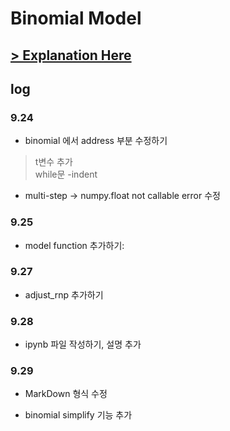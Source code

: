 # Binomial Model
## [> Explanation Here](binomial-model.ipynb)

## log
### 9.24
* binomial 에서 address 부분 수정하기
> t변수 추가\
> while문 -indent
* multi-step -> numpy.float not callable error 수정

### 9.25
* model function 추가하기:

### 9.27
* adjust_rnp 추가하기


### 9.28
+ ipynb 파일 작성하기, 설명 추가

### 9.29
* MarkDown 형식 수정
+ binomial simplify 기능 추가